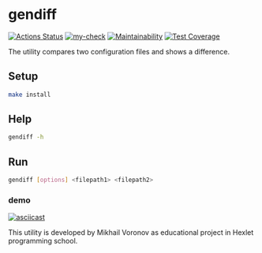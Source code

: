 # gendiff

[![Actions Status](https://github.com/msvoronov/frontend-project-46/actions/workflows/hexlet-check.yml/badge.svg)](https://github.com/msvoronov/frontend-project-46/actions)
[![my-check](https://github.com/msvoronov/frontend-project-46/actions/workflows/my-check.yml/badge.svg)](https://github.com/msvoronov/frontend-project-46/actions/workflows/my-check.yml)
[![Maintainability](https://api.codeclimate.com/v1/badges/ff96eb177a577d3c768a/maintainability)](https://codeclimate.com/github/msvoronov/frontend-project-46/maintainability)
[![Test Coverage](https://api.codeclimate.com/v1/badges/ff96eb177a577d3c768a/test_coverage)](https://codeclimate.com/github/msvoronov/frontend-project-46/test_coverage)
    
The utility compares two configuration files and shows a difference.

## Setup

```bash
make install
```

## Help

```bash
gendiff -h
```

## Run

```bash
gendiff [options] <filepath1> <filepath2>
```

### demo
[![asciicast](https://asciinema.org/a/679121.svg)](https://asciinema.org/a/679121)

This utility is developed by Mikhail Voronov as educational project in Hexlet programming school.